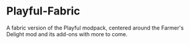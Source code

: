 # Playful-Fabric
 A fabric version of the Playful modpack, centered around the Farmer's Delight mod and its add-ons with more to come.
